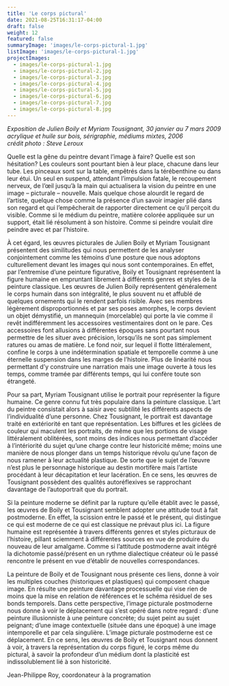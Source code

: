 ```yaml
---
title: 'Le corps pictural'
date: 2021-08-25T16:31:17-04:00
draft: false
weight: 12
featured: false
summaryImage: 'images/le-corps-pictural-1.jpg'
listImage: 'images/le-corps-pictural-1.jpg'
projectImages:
  - images/le-corps-pictural-1.jpg
  - images/le-corps-pictural-2.jpg
  - images/le-corps-pictural-3.jpg
  - images/le-corps-pictural-4.jpg
  - images/le-corps-pictural-5.jpg
  - images/le-corps-pictural-6.jpg
  - images/le-corps-pictural-7.jpg
  - images/le-corps-pictural-8.jpg
---
```


_Exposition de Julien Boily et Myriam Tousignant, 30 janvier au 7 mars 2009  
acrylique et huile sur bois, sérigraphie, médiums mixtes, 2006  
crédit photo : Steve Leroux_

Quelle est la gêne du peintre devant l’image à faire? Quelle est son hésitation? Les couleurs sont pourtant bien à leur place, chacune dans leur tube. Les pinceaux sont sur la table, empêtrés dans la térébenthine ou dans leur étui. Un seul en suspend, attendant l’impulsion fatale, le recoupement nerveux, de l’œil jusqu’à la main qui actualisera la vision du peintre en une image – picturale – nouvelle. Mais quelque chose alourdit le regard de l’artiste, quelque chose comme la présence d’un savoir imagier plié dans son regard et qui l’empêcherait de rapporter directement ce qu’il perçoit du visible. Comme si le médium du peintre, matière colorée appliquée sur un support, était lié résolument à son histoire. Comme si peindre voulait dire peindre avec et par l’histoire.

À cet égard, les œuvres picturales de Julien Boily et Myriam Tousignant présentent des similitudes qui nous permettent de les analyser conjointement comme les témoins d’une posture que nous adoptons culturellement devant les images qui nous sont contemporaines. En effet, par l’entremise d’une peinture figurative, Boily et Tousignant représentent la figure humaine en empruntant librement à différents genres et styles de la peinture classique.
Les œuvres de Julien Boily représentent généralement le corps humain dans son intégralité, le plus souvent nu et affublé de quelques ornements qui le rendent parfois risible. Avec ses membres légèrement disproportionnés et par ses poses amorphes, le corps devient un objet démystifié, un mannequin (morcelable) qui porte la vie comme il revêt indifféremment les accessoires vestimentaires dont on le pare. Ces accessoires font allusions à différentes époques sans pourtant nous permettre de les situer avec précision, lorsqu’ils ne sont pas simplement ratures ou amas de matière. Le fond noir, sur lequel il flotte littéralement, confine le corps à une indétermination spatiale et temporelle comme à une éternelle suspension dans les marges de l’histoire. Plus de linéarité nous permettant d’y construire une narration mais une image ouverte à tous les temps, comme tramée par différents temps, qui lui confère toute son étrangeté.

Pour sa part, Myriam Tousignant utilise le portrait pour représenter la figure humaine. Ce genre connu fut très populaire dans la peinture classique. L’art du peintre consistait alors à saisir avec subtilité les différents aspects de l’individualité d’une personne. Chez Tousignant, le portrait est davantage traité en extériorité en tant que représentation. Les biffures et les giclées de couleur qui maculent les portraits, de même que les portions de visage littéralement oblitérées, sont moins des indices nous permettant d’accéder à l’intériorité du sujet qu’une charge contre leur historicité même; moins une manière de nous plonger dans un temps historique révolu qu’une façon de nous ramener à leur actualité plastique. De sorte que le sujet de l’œuvre n’est plus le personnage historique au destin mortifère mais l’artiste procédant à leur décapitation et leur lacération. En ce sens, les œuvres de Tousignant possèdent des qualités autoréflexives se rapprochant davantage de l’autoportrait que du portrait.

Si la peinture moderne se définit par la rupture qu’elle établit avec le passé, les œuvres de Boily et Tousignant semblent adopter une attitude tout à fait postmoderne. En effet, la scission entre le passé et le présent, qui distingue ce qui est moderne de ce qui est classique ne prévaut plus ici. La figure humaine est représentée à travers différents genres et styles picturaux de l’histoire, pillant sciemment à différentes sources en vue de produire du nouveau de leur amalgame. Comme si l’attitude postmoderne avait intégré la dichotomie passé/présent en un rythme dialectique créateur où le passé rencontre le présent en vue d’établir de nouvelles correspondances.

La peinture de Boily et de Tousignant nous présente ces liens, donne à voir les multiples couches (historiques et plastiques) qui composent chaque image. En résulte une peinture davantage processuelle qui vise rien de moins que la mise en relation de références et le schéma résiduel de ses bonds temporels. Dans cette perspective, l’image picturale postmoderne nous donne à voir le déplacement qui s’est opéré dans notre regard : d’une peinture illusionniste à une peinture concrète; du sujet peint au sujet peignant; d’une image contextuelle (située dans une époque) à une image intemporelle et par cela singulière. L’image picturale postmoderne est ce déplacement. En ce sens, les œuvres de Boily et Tousignant nous donnent à voir, à travers la représentation du corps figuré, le corps même du pictural, à savoir la profondeur d’un médium dont la plasticité est indissolublement lié à son historicité.

Jean-Philippe Roy, coordonateur à la programation

